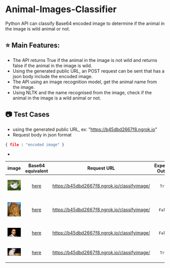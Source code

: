 # Animal-Images-Classifier

Python API can classify Base64 encoded image to determine if the animal in the image is wild animal or not.

## :star: Main Features:

* The API returns True if the animal in the image is not wild and returns false if the animal in the image is wild. 
* Using the generated public URL, an POST request can be sent that has a json body include the encoded image.
* The API using an image recognition model, get the animal name from the image.
* Using NLTK and the name recognised from the image, check if the animal in the image is a wild animal or not. 

## :camera: Test Cases

* using the generated public URL, ex: "https://b45dbd2667f8.ngrok.io"
* Request body in json format

```json
{ file : "encoded image" }
```
*
|image|Base64 equivalent|Request URL|Expected Output|
|---|---|---|---|
|<p align='center'><img src="animal_images/hen.jpg" width="80"></p>| <p align='center'>[here](https://github.com/Nada-Nasser/images-classification/blob/main/encoded_images/hen.txt)</p>| https://b45dbd2667f8.ngrok.io/classifyimage/ | <p align='center'>```True```</p>|
|<p align='center'><img src="animal_images/lion.jpg" width="80"></p>| <p align='center'>[here](https://github.com/Nada-Nasser/images-classification/blob/main/encoded_images/lion.txt)</p>| https://b45dbd2667f8.ngrok.io/classifyimage/ | <p align='center'>```False```</p>|
|<p align='center'><img src="animal_images/man.jpg" width="80"></p>| <p align='center'>[here](https://github.com/Nada-Nasser/images-classification/blob/main/encoded_images/man.txt)</p>| https://b45dbd2667f8.ngrok.io/classifyimage/ | <p align='center'>```False```</p>|
|<p align='center'><img src="animal_images/cat2.jpg" width="80"></p>|<p align='center'> [here](https://github.com/Nada-Nasser/images-classification/blob/main/encoded_images/cat.txt)</p>| https://b45dbd2667f8.ngrok.io/classifyimage/ | <p align='center'>```True```</p>|



